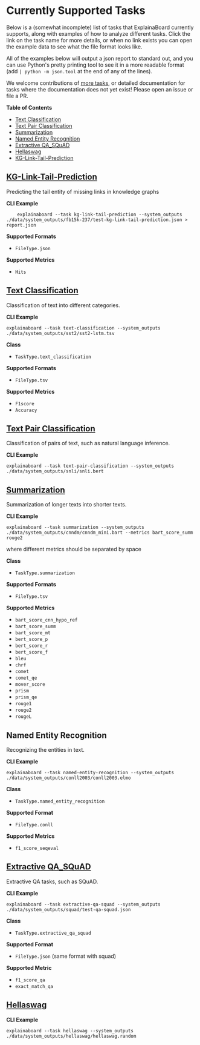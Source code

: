 # Currently Supported Tasks

Below is a (somewhat incomplete) list of tasks that ExplainaBoard currently supports, along with examples of how to analyze different tasks.
Click the link on the task name for more details, or when no link exists you can open the example data to see what the file format looks like.

All of the examples below will output a json report to standard out, and you can use Python's pretty printing tool to see it in a more readable format (add `| python -m json.tool` at the end of any of the lines).

We welcome contributions of [more tasks](add_new_tasks.md), or detailed documentation for tasks where the documentation does not yet exist! Please open an issue or file a PR.

**Table of Contents**
* [Text Classification](#text-classification)
* [Text Pair Classification](#text-pair-classification)
* [Summarization](#summarization)
* [Named Entity Recognition](#named-entity-recognition)
* [Extractive QA_SQuAD](#extractive-qa-squad)
* [Hellaswag](#hellaswag)
* [KG-Link-Tail-Prediction](#kg-link-tail-prediction)






## [KG-Link-Tail-Prediction](task_kg_link_tail_prediction.md)
Predicting the tail entity of missing links in knowledge graphs

**CLI Example**
```shell
    explainaboard --task kg-link-tail-prediction --system_outputs ./data/system_outputs/fb15k-237/test-kg-link-tail-prediction.json > report.json
```

**Supported Formats**
* `FileType.json`
  
**Supported Metrics**
* `Hits`




## [Text Classification](task_text_classification.md)

Classification of text into different categories.

**CLI Example**
```shell
explainaboard --task text-classification --system_outputs ./data/system_outputs/sst2/sst2-lstm.tsv
```

**Class**
* `TaskType.text_classification`

**Supported Formats**
* `FileType.tsv`
  
**Supported Metrics**
* `F1score`
* `Accuracy`


## [Text Pair Classification](task_text_pair_classification.md)

Classification of pairs of text, such as natural language inference.

**CLI Example**
```shell
explainaboard --task text-pair-classification --system_outputs ./data/system_outputs/snli/snli.bert
```

## [Summarization](task_summarization.md)

Summarization of longer texts into shorter texts.

**CLI Example**
```shell
explainaboard --task summarization --system_outputs ./data/system_outputs/cnndm/cnndm_mini.bart --metrics bart_score_summ rouge2
```
where different metrics should be separated by space

**Class**
* `TaskType.summarization`
  
**Supported Formats**
* `FileType.tsv`
  
**Supported Metrics**
* `bart_score_cnn_hypo_ref`
* `bart_score_summ`
* `bart_score_mt`
* `bert_score_p`
* `bert_score_r`
* `bert_score_f`
* `bleu`
* `chrf`
* `comet`
* `comet_qe`
* `mover_score`
* `prism`
* `prism_qe`
* `rouge1`
* `rouge2`
* `rougeL`





## Named Entity Recognition

Recognizing the entities in text.

**CLI Example**
```shell
explainaboard --task named-entity-recognition --system_outputs ./data/system_outputs/conll2003/conll2003.elmo
```

**Class**
* `TaskType.named_entity_recognition`

**Supported Format**
* `FileType.conll`
  
**Supported Metrics**
* `f1_score_seqeval`
 

## [Extractive QA_SQuAD](task_extractive_qa_squad.md)

Extractive QA tasks, such as SQuAD.

**CLI Example**
```shell
explainaboard --task extractive-qa-squad --system_outputs ./data/system_outputs/squad/test-qa-squad.json
```

**Class**
* `TaskType.extractive_qa_squad`

**Supported Format**
* `FileType.json` (same format with squad)
  
**Supported Metric**
* `f1_score_qa`
* `exact_match_qa`
 

## [Hellaswag](task_hellaswag.md)

**CLI Example**
```shell
explainaboard --task hellaswag --system_outputs ./data/system_outputs/hellaswag/hellaswag.random
```
